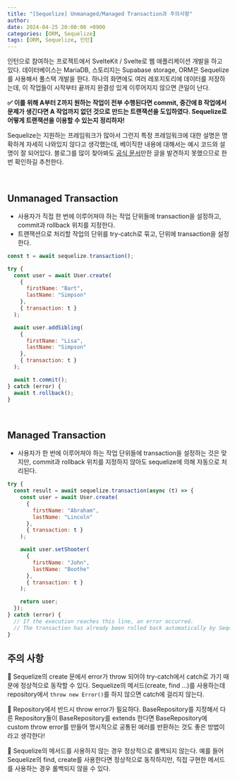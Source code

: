 ```yaml
---
title: "[Sequelize] Unmanaged/Managed Transaction과 주의사항"
author:
date: 2024-04-25 20:00:00 +0900
categories: [ORM, Sequelize]
tags: [ORM, Sequelize, 인턴]
---
```


인턴으로 참여하는 프로젝트에서 SvelteKit / Svelte로 웹 애플리케이션 개발을 하고 있다. 데이터베이스는 MariaDB, 스토리지는 Supabase storage, ORM은 Sequelize를 사용해서 풀스택 개발을 한다. 하나의 화면에도 여러 레포지토리에 데이터를 저장하는데, 이 작업들이 시작부터 끝까지 완결성 있게 이루어지지 않으면 큰일이 난다.

**✅ 이를 위해 A부터 Z까지 원하는 작업이 전부 수행된다면 commit, 중간에 B 작업에서 문제가 생긴다면 A 작업까지 없던 것으로 만드는 트랜잭션을 도입하였다. Sequelize로 어떻게 트랜잭션을 이용할 수 있는지 정리하자!**

Sequelize는 지원하는 프레임워크가 많아서 그런지 특정 프레임워크에 대한 설명은 명확하게 자세히 나와있지 않다고 생각했는데, 베이직한 내용에 대해서는 예시 코드와 설명이 잘 되어있다. 블로그를 많이 찾아봐도 [공식 문서](https://sequelize.org/docs/v6/other-topics/transactions/)만한 글을 발견하지 못했으므로 한 번 확인하길 추천한다.

<br>

## **Unmanaged Transaction**

- 사용자가 직접 한 번에 이루어져야 하는 작업 단위들에 transaction을 설정하고, commit과 rollback 위치를 지정한다.
- 트랜잭션으로 처리할 작업의 단위를 try-catch로 묶고, 단위에 transaction을 설정한다.

```javascript
const t = await sequelize.transaction();

try {
  const user = await User.create(
    {
      firstName: "Bart",
      lastName: "Simpson"
    },
    { transaction: t }
  );

  await user.addSibling(
    {
      firstName: "Lisa",
      lastName: "Simpson"
    },
    { transaction: t }
  );

  await t.commit();
} catch (error) {
  await t.rollback();
}
```

<br>

## **Managed Transaction**

- 사용자가 한 번에 이루어져야 하는 작업 단위들에 transaction을 설정하는 것은 맞지만, commit과 rollback 위치를 지정하지 않아도 sequelize에 의해 자동으로 처리된다.

```javascript
try {
  const result = await sequelize.transaction(async (t) => {
    const user = await User.create(
      {
        firstName: "Abraham",
        lastName: "Lincoln"
      },
      { transaction: t }
    );

    await user.setShooter(
      {
        firstName: "John",
        lastName: "Boothe"
      },
      { transaction: t }
    );

    return user;
  });
} catch (error) {
  // If the execution reaches this line, an error occurred.
  // The transaction has already been rolled back automatically by Sequelize!
}
```

## **주의 사항**

📌 Sequelize의 create 문에서 error가 throw 되어야 try-catch에서 catch로 가기 때문에 정상적으로 동작할 수 있다. Sequelize의 메서드(create, find …)를 사용하는데 repository에서 `throw new Error()`를 하지 않으면 catch에 걸리지 않는다.

📌 Repository에서 반드시 throw error가 필요하다. BaseRepository를 지정해서 다른 Repository들이 BaseRepository를 extends 한다면 BaseRepository에 custom throw error를 만들어 명시적으로 공통된 에러를 반환하는 것도 좋은 방법이라고 생각한다!

📌 Sequelize의 메서드를 사용하지 않는 경우 정상적으로 롤백되지 않는다. 예를 들어 Sequelize의 find, create를 사용한다면 정상적으로 동작하지만, 직접 구현한 메서드를 사용하는 경우 롤백되지 않을 수 있다.

<br>
<br>

<script src="https://utteranc.es/client.js"
        repo="RumosZin/rumoszin.github.io"
        issue-term="pathname"
        theme="github-light"
        crossorigin="anonymous"
        async>
</script>
